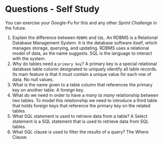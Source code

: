 # Questions - Self Study

You can exercise your Google-Fu for this and any other _Sprint Challenge_ in the future.

1.  Explain the difference between `RDBMS` and `SQL`.
    An RDBMS is a Relational Database Management System. It is the database software itself, which manages storage, querying, and updating. RDBMS uses a relational model of data, as the name suggests. SQL is the language to interact with the system.
1.  Why do tables need a `primary key`?
    A primary key is a special relational database table column designated to uniquely identify all table records. Its main feature is that it must contain a unique value for each row of data. No null values.
1.  What is the name given to a table column that references the primary key
    on another table.
    A foreign key.
1.  What do we need in order to have a _many to many_ relationship between two
    tables.
    To model this relationship we need to introduce a third table that holds foreign keys that reference the primary key on the related tables.
1.  What SQL statement is used to retrieve data from a table?
    A Select statement is a SQL statement that is used to retrieve data from SQL tables.
1.  What SQL clause is used to filter the results of a query?
    The Where Clause.
